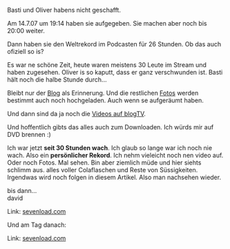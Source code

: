 <!--
.. title: Kein 48h Weltrekord
.. slug: 197-kein-48h-weltrekord
.. date: 2007-07-14 18:53:13
.. tags: Weltrekord,In eigener Sache,Internet,Persönlich,Podcasts
.. description: 
.. type: text
-->

Basti und Oliver habens nicht geschafft.
<!-- TEASER_END -->

Am 14.7.07 um 19:14 haben sie aufgegeben.
Sie machen aber noch bis 20:00 weiter.

Dann haben sie den Weltrekord im Podcasten für 26 Stunden.
Ob das auch ofiziell so is?

Es war ne schöne Zeit, heute waren meistens 30 Leute im Stream und haben zugesehen.
Oliver is so kaputt, dass er ganz verschwunden ist.
Basti hält noch die halbe Stunde durch...

Bleibt nur der [Blog](http://www.atombender.de/48/?p=52) als Erinnerung.
Und die restlichen [Fotos](http://www.atombender.de/48/?page_id=14) werden bestimmt auch noch hochgeladen.
Auch wenn se aufgeräumt haben.

Und dann sind da ja noch die [Videos auf blogTV](http://www.blogtv.com/shows/1781).

Und hoffentlich gibts das alles auch zum Downloaden.
Ich würds mir auf DVD brennen :)

Ich war jetzt **seit 30 Stunden wach**.
Ich glaub so lange war ich noch nie wach.
Also ein **persönlicher Rekord**.
Ich nehm vieleicht noch nen video auf.
Oder noch Fotos.
Mal sehen.
Bin aber ziemlich müde und hier siehts schlimm aus.
alles voller Colaflaschen und Reste von Süssigkeiten.
Irgendwas wird noch folgen in diesem Artikel.
Also man nachsehen wieder.

bis dann...  
david
  
Link: [sevenload.com](http://de.sevenload.com/videos/oztCXVg/3-48-Stunden-Weltrekord-Podcasten)

Und am Tag danach:
  
Link: [sevenload.com](http://de.sevenload.com/videos/erZH79e/4-48h-Podcasting-Am-Tag-danach)
